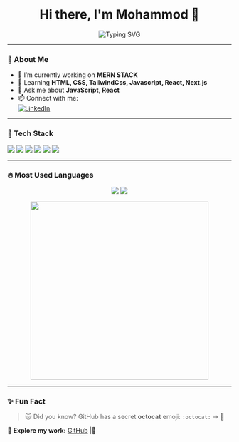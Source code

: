 <h1 align="center">Hi there, I'm Mohammod 👋</h1>

<p align="center">
  <img src="https://readme-typing-svg.demolab.com?font=Fira+Code&pause=1000&color=F75C7E&width=435&lines=Passionate+Developer;Open-Source+Enthusiast;Lifelong+Learner" alt="Typing SVG" />
</p>

---

### 🌟 About Me 
- 🔭 I’m currently working on **MERN STACK**
- 🌱 Learning **HTML, CSS, TailwindCss, Javascript, React, Next.js**
- 💬 Ask me about **JavaScript, React**
- 📫 Connect with me:  
  [![LinkedIn](https://img.shields.io/badge/-LinkedIn-0077B5?style=flat-square&logo=Linkedin&logoColor=white)](https://www.linkedin.com/in/mohammod-bin-amin-b051a0244/)

---

### 🚀 Tech Stack 
<p align="left">
  <img src="https://img.shields.io/badge/-HTML5-E34F26?style=flat-square&logo=html5&logoColor=white">
  <img src="https://img.shields.io/badge/-CSS3-1572B6?style=flat-square&logo=css3&logoColor=white">
  <img src="https://img.shields.io/badge/-Tailwind%20CSS-38B2AC?style=flat-square&logo=tailwind-css&logoColor=white">
  <img src="https://img.shields.io/badge/-JavaScript-F7DF1E?style=flat-square&logo=javascript&logoColor=black">
  <img src="https://img.shields.io/badge/-React-61DAFB?style=flat-square&logo=react&logoColor=black">
  <img src="https://img.shields.io/badge/-Next.js-000000?style=flat-square&logo=next.js&logoColor=white">
</p>

---

### 🔥 Most Used Languages
<p align="center">
  <img src="https://img.shields.io/badge/-JavaScript-F7DF1E?style=flat-square&logo=javascript&logoColor=black">
  <img src="https://img.shields.io/badge/-React-61DAFB?style=flat-square&logo=react&logoColor=black">
</p>

<p align="center">
  <img src="https://github-readme-stats.vercel.app/api/top-langs/?username=yourusername&layout=compact&theme=radical" width="400px"/>
</p>


---

### ✨ Fun Fact
> 🐱 Did you know? GitHub has a secret **octocat** emoji: `:octocat:` → 🐙  

🔗 **Explore my work:** [GitHub](https://github.com/yourusername) |🚀
